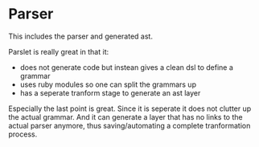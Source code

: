 Parser
================

This includes the parser and generated ast.

Parslet is really great in that it:
- does not generate code but instean gives a clean dsl to define a grammar
- uses ruby modules so one can split the grammars up
- has a seperate tranform stage to generate an ast layer

Especially the last point is great. Since it is seperate it does not clutter up the actual grammar.
And it can generate a layer that has no links to the actual parser anymore, thus saving/automating
a complete tranformation process. 

